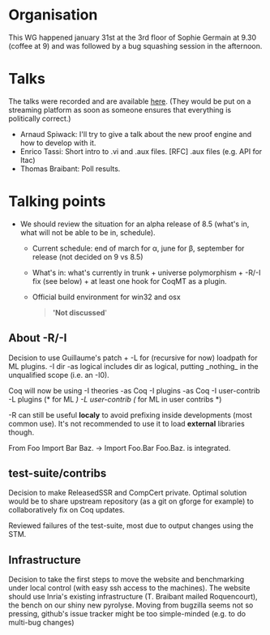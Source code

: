 
Organisation
============

This WG happened january 31st at the 3rd floor of Sophie Germain at 9.30 (coffee at 9) and was followed by a bug squashing session in the afternoon.

Talks
=====

The talks were recorded and are available [here](http://www.pps.univ-paris-diderot.fr/~pboutill/coq-night/coqwg-20140131/). (They would be put on a streaming platform as soon as someone ensures that everything is politically correct.)

-   Arnaud Spiwack: I'll try to give a talk about the new proof engine and how to develop with it.
-   Enrico Tassi: Short intro to .vi and .aux files. \[RFC\] .aux files (e.g. API for ltac)
-   Thomas Braibant: Poll results.

Talking points
==============

-   We should review the situation for an alpha release of 8.5 (what's in, what will not be able to be in, schedule).
    -   Current schedule: end of march for α, june for β, september for release (not decided on 9 vs 8.5)
    -   What's in: what's currently in trunk + universe polymorphism + -R/-I fix (see below) + at least one hook for CoqMT as a plugin.
    -   Official build environment for win32 and osx

        > **'Not discussed**'

About -R/-I
-----------

Decision to use Guillaume's patch + -L for (recursive for now) loadpath for ML plugins. -I dir -as logical includes dir as logical, putting \_nothing\_ in the unqualified scope (i.e. an -I0).

Coq will now be using -I theories -as Coq -I plugins -as Coq -I user-contrib -L plugins (\* for ML *) -L user-contrib (* for ML in user contribs \*)

-R can still be useful **localy** to avoid prefixing inside developments (most common use). It's not recommended to use it to load **external** libraries though.

From Foo Import Bar Baz. -&gt; Import Foo.Bar Foo.Baz. is integrated.

test-suite/contribs
-------------------

Decision to make ReleasedSSR and CompCert private. Optimal solution would be to share upstream repository (as a git on gforge for example) to collaboratively fix on Coq updates.

Reviewed failures of the test-suite, most due to output changes using the STM.

Infrastructure
--------------

Decision to take the first steps to move the website and benchmarking under local control (with easy ssh access to the machines). The website should use Inria's existing infrastructure (T. Braibant mailed Roquencourt), the bench on our shiny new pyrolyse. Moving from bugzilla seems not so pressing, github's issue tracker might be too simple-minded (e.g. to do multi-bug changes)
